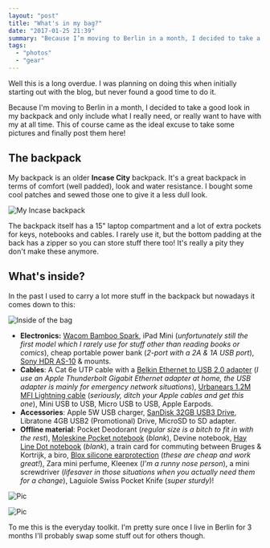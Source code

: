 ```yaml
---
layout: "post"
title: "What's in my bag?"
date: "2017-01-25 21:39"
summary: "Because I’m moving to Berlin in a month, I decided to take a good look in my backpack and only include what I really need, or really want to have with my at all time. This of course came as the ideal excuse to take some pictures and finally post them here!"
tags:
  - "photos"
  - "gear"
---
```

Well this is a long overdue. I was planning on doing this when initially starting out with the blog, but never found a good time to do it.

Because I'm moving to Berlin in a month, I decided to take a good look in my backpack and only include what I really need, or really want to have with my at all time. This of course came as the ideal excuse to take some pictures and finally post them here!

## The backpack
My backpack is an older __Incase City__ backpack. It's a great backpack in terms of comfort (well padded), look and water resistance. I bought some cool patches and sewed those one to give it a less dull look.

![My Incase backpack](https://res.cloudinary.com/thibault-maekelbergh/image/upload/c_scale,h_1921,q_auto:best/v1485377112/whats%20in%20my%20bag/_DSC0018.jpg)

The backpack itself has a 15" laptop compartment and a lot of extra pockets for keys, notebooks and cables. I rarely use it, but the bottom padding at the back has a zipper so you can store stuff there too! It's really a pity they don't make these anymore.

## What's inside?
In the past I used to carry a lot more stuff in the backpack but nowadays it comes down to this:

![Inside of the bag](https://res.cloudinary.com/thibault-maekelbergh/image/upload/c_scale,h_1531,q_auto:best/v1485377109/whats%20in%20my%20bag/_DSC0002.jpg)

* __Electronics:__ [Wacom Bamboo Spark](https://www.amazon.com/Wacom-Bamboo-Gadget-Pocket-CDS600G/dp/B010PKT6C2/ref=sr_1_2?ie=UTF8&qid=1485433916&sr=8-2&keywords=wacom+bamboo+spark), iPad Mini (_unfortunately still the first model which I rarely use for stuff other than reading books or comics_), cheap portable power bank (_2-port with a 2A & 1A USB port_), [Sony HDR AS-10](https://www.amazon.com/Action-Sony-HDR-AS10-Discontinued-Manufacturer/dp/B0090EC5NC/ref=sr_1_2?ie=UTF8&qid=1485434008&sr=8-2&keywords=sony+hdr-as10) & mounts.
* __Cables__: A Cat 6e UTP cable with a [Belkin Ethernet to USB 2.0 adapter](https://www.amazon.com/Belkin-USB-2-0-Ethernet-Adapter/dp/B00E9655LU/ref=sr_1_1?ie=UTF8&qid=1485434078&sr=8-1&keywords=belkin+ethernet+usb) (_I use an Apple Thunderbolt Gigabit Ethernet adapter at home, the USB adapter is mainly for emergency network situations_), [Urbanears 1.2M MFI Lightning cable](https://www.amazon.com/Urbanears-Concerned-Charging-Cable-156255/dp/B01F9A9HEA/ref=sr_1_2?ie=UTF8&qid=1485434107&sr=8-2&keywords=urbanears+cable) (_seriously, ditch your Apple cables and get this one_), Mini USB to USB, Micro USB to USB, Apple Earpods.
* __Accessories__: Apple 5W USB charger, [SanDisk 32GB USB3 Drive](https://www.amazon.com/SanDisk-Ultra-Transfer-Speeds-s-SDCZ48-032G-UAM46/dp/B00KYK2AKO/ref=sr_1_fkmr2_1?ie=UTF8&qid=1485434153&sr=8-1-fkmr2&keywords=SanDisk+32GB+USB3+Drive), Libratone 4GB USB2 (Promotional) Drive, MicroSD to SD adapter.
* __Offline material__: Pocket Deodorant (_regular size is a bitch to fit in with the rest_), [Moleskine Pocket notebook](https://www.amazon.com/Moleskine-Reporter-Notebook-Pocket-Notebooks/dp/8862932987/ref=sr_1_16?ie=UTF8&qid=1485434181&sr=8-16&keywords=moleskine+pocket+blank) (_blank_), Devine notebook, [Hay Line Dot notebook](http://hay.dk/m/productzoom.php?top=acc_rugs&mid=Office&img=4&pid=line-dot) (_blank_), a train card for commuting between Bruges & Kortrijk, a biro, [Blox silicone earprotection](https://blox.info/en/produit/blox-disco-4/) (_these are cheap and work great!_), Zara mini perfume, Kleenex (_I'm a runny nose person_), a mini screwdriver (_lifesaver in those situations when you actually need them for a change_), Laguiole Swiss Pocket Knife (_super sturdy_)!

![Pic](https://res.cloudinary.com/thibault-maekelbergh/image/upload/c_scale,h_1846,q_auto:best/v1485377105/whats%20in%20my%20bag/_DSC0007.jpg)

![Pic](https://res.cloudinary.com/thibault-maekelbergh/image/upload/c_scale,q_auto:best,w_2882/v1485377102/whats%20in%20my%20bag/_DSC0008.jpg)

To me this is the everyday toolkit. I'm pretty sure once I live in Berlin for 3 months I'll probably swap some stuff out for others though.
